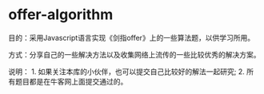 # offer-algorithm
目的：采用Javascript语言实现《剑指offer》上的一些算法题，以供学习所用。

方式：分享自己的一些解决方法以及收集网络上流传的一些比较优秀的解决方案。

说明：
    1. 如果关注本库的小伙伴，也可以提交自己比较好的解法一起研究;
    2. 所有题目都是在牛客网上面提交通过的。
